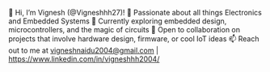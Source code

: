 👋 Hi, I’m Vignesh (@Vigneshhh27)!
👀 Passionate about all things Electronics and Embedded Systems
🌱 Currently exploring embedded design, microcontrollers, and the magic of circuits
💞️ Open to collaboration on projects that involve hardware design, firmware, or cool IoT ideas
📫 Reach out to me at vigneshnaidu2004@gmail.com | https://www.linkedin.com/in/vigneshhh2004/



<!---
Vigneshhh27/Vigneshhh27 is a ✨ special ✨ repository because its `README.md` (this file) appears on your GitHub profile.
You can click the Preview link to take a look at your changes.
--->
